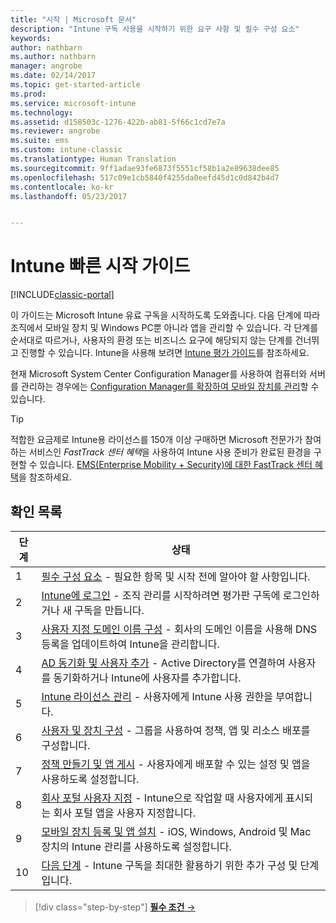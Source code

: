 ```yaml
---
title: "시작 | Microsoft 문서"
description: "Intune 구독 사용을 시작하기 위한 요구 사항 및 필수 구성 요소"
keywords: 
author: nathbarn
ms.author: nathbarn
manager: angrobe
ms.date: 02/14/2017
ms.topic: get-started-article
ms.prod: 
ms.service: microsoft-intune
ms.technology: 
ms.assetid: d158503c-1276-422b-ab81-5f66c1cd7e7a
ms.reviewer: angrobe
ms.suite: ems
ms.custom: intune-classic
ms.translationtype: Human Translation
ms.sourcegitcommit: 9ff1adae93fe6873f5551cf58b1a2e89638dee85
ms.openlocfilehash: 517c09e1cb5840f4255da0eefd45d1c0d842b4d7
ms.contentlocale: ko-kr
ms.lasthandoff: 05/23/2017


---
```



# <a name="intune-quick-start-guide"></a>Intune 빠른 시작 가이드

[!INCLUDE[classic-portal](../includes/classic-portal.md)]

이 가이드는 Microsoft Intune 유료 구독을 시작하도록 도와줍니다. 다음 단계에 따라 조직에서 모바일 장치 및 Windows PC뿐 아니라 앱을 관리할 수 있습니다. 각 단계를 순서대로 따르거나, 사용자의 환경 또는 비즈니스 요구에 해당되지 않는 단계를 건너뛰고 진행할 수 있습니다. Intune을 사용해 보려면 [Intune 평가 가이드](/intune-classic/understand-explore/get-started-with-a-30-day-trial-of-microsoft-intune)를 참조하세요.  

현재 Microsoft System Center Configuration Manager를 사용하여 컴퓨터와 서버를 관리하는 경우에는 [Configuration Manager를 확장하여 모바일 장치를 관리](https://docs.microsoft.com/sccm/mdm/understand/choose-between-standalone-intune-and-hybrid-mobile-device-management)할 수 있습니다.

>[!TIP]
>적합한 요금제로 Intune용 라이선스를 150개 이상 구매하면 Microsoft 전문가가 참여하는 서비스인 *FastTrack 센터 혜택*을 사용하여 Intune 사용 준비가 완료된 환경을 구현할 수 있습니다. [EMS(Enterprise Mobility + Security)에 대한 FastTrack 센터 혜택](https://docs.microsoft.com/enterprise-mobility-security/Solutions/enterprise-mobility-fasttrack-program)을 참조하세요.

## <a name="checklist"></a>확인 목록

| 단계 | 상태  |
| ------------- |-------------|
| 1  | [필수 구성 요소](what-to-know-before-you-start-microsoft-intune.md) - 필요한 항목 및 시작 전에 알아야 할 사항입니다.|
| 2 |  [Intune에 로그인](start-with-a-paid-subscription-to-microsoft-intune-step-1.md) - 조직 관리를 시작하려면 평가판 구독에 로그인하거나 새 구독을 만듭니다.   |  
| 3 | [사용자 지정 도메인 이름 구성](start-with-a-paid-subscription-to-microsoft-intune-step-2.md) - 회사의 도메인 이름을 사용해 DNS 등록을 업데이트하여 Intune을 관리합니다.   |
| 4 | [AD 동기화 및 사용자 추가](start-with-a-paid-subscription-to-microsoft-intune-step-3.md) - Active Directory를 연결하여 사용자를 동기화하거나 Intune에 사용자를 추가합니다.  |
| 5 | [Intune 라이선스 관리](start-with-a-paid-subscription-to-microsoft-intune-step-4.md) - 사용자에게 Intune 사용 권한을 부여합니다.|
| 6 | [사용자 및 장치 구성](start-with-a-paid-subscription-to-microsoft-intune-step-5.md) - 그룹을 사용하여 정책, 앱 및 리소스 배포를 구성합니다. |
| 7 | [정책 만들기 및 앱 게시](start-with-a-paid-subscription-to-microsoft-intune-step-6.md) - 사용자에게 배포할 수 있는 설정 및 앱을 사용하도록 설정합니다. |
| 8 | [회사 포털 사용자 지정](start-with-a-paid-subscription-to-microsoft-intune-step-7.md) - Intune으로 작업할 때 사용자에게 표시되는 회사 포털 앱을 사용자 지정합니다.  |
| 9 | [모바일 장치 등록 및 앱 설치](start-with-a-paid-subscription-to-microsoft-intune-step-8.md) - iOS, Windows, Android 및 Mac 장치의 Intune 관리를 사용하도록 설정합니다. |
|10 | [다음 단계](post-configuration-tasks.md) - Intune 구독을 최대한 활용하기 위한 추가 구성 및 단계입니다.|


>[!div class="step-by-step"]
[**필수 조건** &rarr;](what-to-know-before-you-start-microsoft-intune.md)

